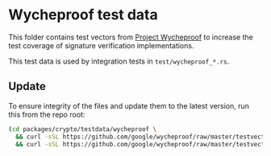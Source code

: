 # Wycheproof test data

This folder contains test vectors from
[Project Wycheproof](https://github.com/google/wycheproof) to increase the test
coverage of signature verification implementations.

This test data is used by integration tests in `test/wycheproof_*.rs`.

## Update

To ensure integrity of the files and update them to the latest version, run this
from the repo root:

```sh
(cd packages/crypto/testdata/wycheproof \
  && curl -sSL https://github.com/google/wycheproof/raw/master/testvectors_v1/ecdsa_secp256k1_sha256_test.json > ecdsa_secp256k1_sha256_test.json \
  && curl -sSL https://github.com/google/wycheproof/raw/master/testvectors_v1/ecdsa_secp256k1_sha512_test.json > ecdsa_secp256k1_sha512_test.json)
```
